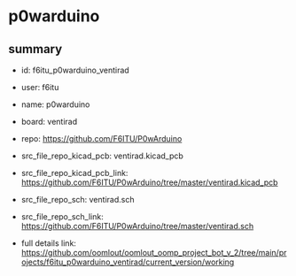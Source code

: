 # p0warduino
 
## summary 
* id: f6itu_p0warduino_ventirad
* user: f6itu
* name: p0warduino
* board: ventirad
* repo: https://github.com/F6ITU/P0wArduino
* src_file_repo_kicad_pcb: ventirad.kicad_pcb
* src_file_repo_kicad_pcb_link: https://github.com/F6ITU/P0wArduino/tree/master/ventirad.kicad_pcb


* src_file_repo_sch: ventirad.sch
* src_file_repo_sch_link: https://github.com/F6ITU/P0wArduino/tree/master/ventirad.sch
* full details link: https://github.com/oomlout/oomlout_oomp_project_bot_v_2/tree/main/projects/f6itu_p0warduino_ventirad/current_version/working  






